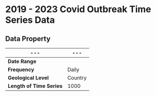 # 2019 - 2023 Covid Outbreak Time Series Data

## Data Property
|---|---|
|---|---|
|**Date Range**|  |
|**Frequency**| Daily |
|**Geological Level**| Country |
|**Length of Time Series**| 1000 |
